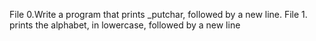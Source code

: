 File 0.Write a program that prints _putchar, followed by a new line.
File 1. prints the alphabet, in lowercase, followed by a new line
